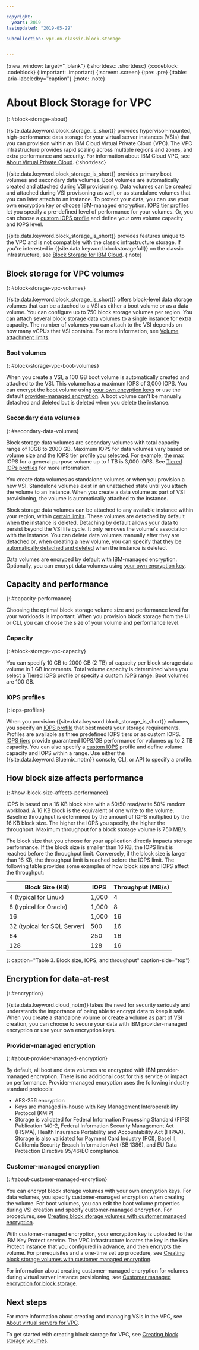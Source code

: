 ```yaml
---

copyright:
  years: 2019
lastupdated: "2019-05-29"

subcollection: vpc-on-classic-block-storage


---
```


{:new_window: target="_blank"}
{:shortdesc: .shortdesc}
{:codeblock: .codeblock}
{:important: .important}
{:screen: .screen}
{:pre: .pre}
{:table: .aria-labeledby="caption"}
{:note: .note}

# About Block Storage for VPC
{: #block-storage-about}

{{site.data.keyword.block_storage_is_short}} provides hypervisor-mounted, high-performance data storage for your virtual server instances (VSIs) that you can provision within an IBM Cloud Virtual Private Cloud (VPC). The VPC infrastructure provides rapid scaling across multiple regions and zones, and extra performance and security. For information about IBM Cloud VPC, see [About Virtual Private Cloud](/docs/vpc-on-classic?topic=vpc-on-classic-about).
{:shortdesc}

{{site.data.keyword.block_storage_is_short}} provides primary boot volumes and secondary data volumes. Boot volumes are automatically created and attached during VSI provisioning.  Data volumes can be created and attached during VSI provisoning as well, or as standalone volumes that you can later attach to an instance. To protect your data, you can use your own encryption key or choose IBM-managed encryption. [IOPS tier profiles](/docs/vpc-on-classic-block-storage?topic=vpc-on-classic-block-storage-block-storage-profiles#tiers) let you specify a pre-defined level of performance for your volumes.  Or, you can choose a [custom IOPS profile](/docs/vpc-on-classic-block-storage?topic=vpc-on-classic-block-storage-block-storage-profiles#custom) and define your own volume capacity and IOPS level.

{{site.data.keyword.block_storage_is_short}} provides features unique to the VPC and is not compatible with the classic infrastructure storage. If you're interested in {{site.data.keyword.blockstoragefull}} on the classic infrastructure, see [Block Storage for IBM Cloud](/docs/BlockStorage?topic=BlockStorage-About).
{:note}

## Block storage for VPC volumes
{: #block-storage-vpc-volumes}

{{site.data.keyword.block_storage_is_short}} offers block-level data storage volumes that can be attached to a VSI as either a boot volume or as a data volume. You can configure up to 750 block storage volumes per region.
 You can attach several block storage data volumes to a single instance for extra capacity. The number of volumes you can attach to the VSI depends on how many vCPUs that VSI contains. For more information, see [Volume attachment limits](/docs/vpc-on-classic-block-storage?topic=vpc-on-classic-block-storage-attaching-block-storage#vol-attach-limits).

### Boot volumes
{: #block-storage-vpc-boot-volumes}

When you create a VSI, a 100 GB boot volume is automatically created and attached to the VSI. This volume has a maximum IOPS of 3,000 IOPS. You can encrypt the boot volume using [your own encyption keys](#about-customer-managed-encrytion) or use the default [provider-managed encryption](#about-provider-managed-encryption).  A boot volume can't be manually detached and deleted but is deleted when you delete the instance.

### Secondary data volumes
{: #secondary-data-volumes}

Block storage data volumes are secondary volumes with total capacity range of 10GB to 2000 GB. Maximum IOPS for data volumes vary based on volume size and the IOPS tier profile you selected.  For example, the max IOPS for a general purpose volume up to 1 TB is 3,000 IOPS. See [Tiered IOPs profiles](/docs/vpc-on-classic-block-storage?topic=vpc-on-classic-block-storage-block-storage-profiles#tiers) for more information.

You create data volumes as standalone volumes or when you provision a new VSI. Standalone volumes exist in an unattached state until you attach the volume to an instance.  When you create a data volume as part of VSI provisioning, the volume is automatically attached to the instance.  

Block storage data volumes can be attached to any available instance within your region, within [certain limits](/docs/vpc-on-classic-block-storage?topic=vpc-on-classic-block-storage-attaching-block-storage#vol-attach-limits). These volumes are detached by default when the instance is deleted.  Detaching by default allows your data to persist beyond the VSI life cycle. It only removes the volume's association with the instance. You can delete data volumes manually after they are detached or, when creating a new volume, you can specify that they be [automatically detached and deleted](/docs/vpc-on-classic-block-storage?topic=vpc-on-classic-block-storage-managing-block-storage#auto-delete) when the instance is deleted.

Data volumes are encryped by default with IBM-managed encryption. Optionally, you can encrypt data volumes using [your own encryption key](#about-customer-managed-encrytion).

## Capacity and performance
{: #capacity-performance}

Choosing the optimal block storage volume size and performance level for your workloads is important. When you provision block storage from the UI or CLI, you can choose the size of your volume and performance level.

### Capacity
{: #block-storage-vpc-capacity}

You can specify 10 GB to 2000 GB (2 TB) of capacity per block storage data volume in 1 GB increments. Total volume capacity is determined when you select a [Tiered IOPS profile](/docs/vpc-on-classic-block-storage?topic=vpc-on-classic-block-storage-block-storage-profiles#tiers) or specify a [custom IOPS](/docs/vpc-on-classic-block-storage?topic=vpc-on-classic-block-storage-block-storage-profiles#custom) range.  Boot volumes are 100 GB.

### IOPS profiles
{: iops-profiles}

When you provision {{site.data.keyword.block_storage_is_short}} volumes, you specify an [IOPS profile](/docs/vpc-on-classic-block-storage?topic=vpc-on-classic-block-storage-block-storage-profiles) that best meets your storage requirements. Profiles are available as three predefined IOPS tiers or as custom IOPS.  [IOPS tiers](/docs/vpc-on-classic-block-storage?topic=vpc-on-classic-block-storage-block-storage-profiles#tiers) provide guaranteed IOPS/GB performance for volumes up to 2 TB capacity. You can also specify a [custom IOPS](/docs/vpc-on-classic-block-storage?topic=vpc-on-classic-block-storage-block-storage-profiles#custom) profile and define volume capacity and IOPS within a range. Use either the {{site.data.keyword.Bluemix_notm}} console, CLI, or API to specify a profile.

## How block size affects performance
{: #how-block-size-affects-performance}

IOPS is based on a 16 KB block size with a 50/50 read/write 50% random workload. A 16 KB block is the equivalent of one write to the volume. Baseline throughput is determined by the amount of IOPS multiplied by the 16 KB block size.  The higher the IOPS you specify, the higher the throughput.  Maximum throughput for a block storage volume is 750 MB/s.

The block size that you choose for your application directly impacts storage performance. If the block size is smaller than 16 KB, the IOPS limit is reached before the throughput limit. Conversely, if the block size is larger than 16 KB, the throughput limit is reached before the IOPS limit. The following table provides some examples of how block size and IOPS affect the throughput:

| Block Size (KB) | IOPS | Throughput (MB/s) |
|-----------------|------|-------------------|
| 4 (typical for Linux) | 1,000 | 4 |
| 8 (typical for Oracle) | 1,000  | 8 |
| 16 | 1,000 | 16 |
| 32 (typical for SQL Server) | 500 | 16 |
| 64 | 250 | 16 |
| 128 | 128 | 16 |
{: caption="Table 3. Block size, IOPS, and throughput" caption-side="top"}

## Encryption for data-at-rest
{: #encryption}

{{site.data.keyword.cloud_notm}} takes the need for security seriously and understands the importance of being able to encrypt data to keep it safe.  When you create a standalone volume or create a volume as part of VSI creation, you can choose to secure your data with IBM provider-managed encryption or use your own encryption keys.  

### Provider-managed encryption
{: #about-provider-managed-encryption}

By default, all boot and data volumes are encrypted with IBM provider-managed encryption.  There is no additional cost for this service or impact on performance.  Provider-managed encryption uses the following industry standard protocols:

* AES-256 encryption
* Keys are managed in-house with Key Management Interoperability Protocol (KMIP)
* Storage is validated for Federal Information Processing Standard (FIPS) Publication 140-2, Federal Information Security Management Act (FISMA), Health Insurance Portability and Accountability Act (HIPAA). Storage is also validated for Payment Card Industry (PCI), Basel II, California Security Breach Information Act (SB 1386), and EU Data Protection Directive 95/46/EC compliance.

### Customer-managed encryption
{: #about-customer-managed-encrytion}

You can encrypt block storage volumes with your own encryption keys. For data volumes, you specify customer-managed encryption when creating the volume.  For boot volumes, you can edit the boot volume properties during VSI creation and specify customer-managed encryption. For procedures, see [Creating block storage volumes with customer managed encryption](/docs/vpc-on-classic-block-storage?topic=vpc-on-classic-block-storage-block-storage-encryption).

With customer-managed encryption, your encryption key is uploaded to the IBM Key Protect service. The VPC infrastructure locates the key in the Key Protect instance that you configured in advance, and then encrypts the volume. For prerequisites and a one-time set up procedure, see [Creating block storage volumes with customer managed encryption](/docs/vpc-on-classic-block-storage?topic=vpc-on-classic-block-storage-block-storage-encryption).

For information about creating customer-managed encryption for volumes during virtual server instance provisioning, see [Customer managed encryption for block storage](/docs/vpc-on-classic-vsi?topic=vpc-on-classic-vsi-storage#customer-managed-encryption-keys).

## Next steps

For more information about creating and managing VSIs in the VPC, see [About virtual servers for VPC](/docs/vpc-on-classic-vsi?topic=vpc-on-classic-vsi-virtual-private-cloud#virtual-private-cloud).

To get started with creating block storage for VPC, see [Creating block storage volumes](/docs/vpc-on-classic-block-storage?topic=vpc-on-classic-block-storage-creating-block-storage).
